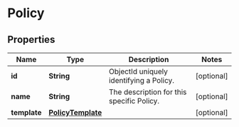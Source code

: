 # Policy

## Properties
Name | Type | Description | Notes
------------ | ------------- | ------------- | -------------
**id** | **String** | ObjectId uniquely identifying a Policy. |  [optional]
**name** | **String** | The description for this specific Policy. |  [optional]
**template** | [**PolicyTemplate**](PolicyTemplate.md) |  |  [optional]
